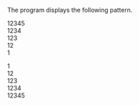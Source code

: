 The program displays the following pattern.

12345  
1234  
123  
12  
1  
  
1  
12  
123  
1234  
12345  
